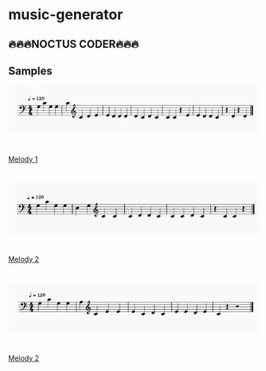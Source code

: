 # music-generator

##  🔥🔥🔥NOCTUS CODER🔥🔥🔥

## Samples 
![alt text](https://github.com/Audirea/music-generator/blob/main/images/m1.png)
#
[Melody 1](https://github.com/Audirea/music-generator/blob/main/audio_samples/melody1.mp3)
#
![alt text](https://github.com/Audirea/music-generator/blob/main/images/m2.png)
#
[Melody 2](https://github.com/Audirea/music-generator/blob/main/audio_samples/melody2.mp3)
#
![alt text](https://github.com/Audirea/music-generator/blob/main/images/m3.png)
#
[Melody 2](https://github.com/Audirea/music-generator/blob/main/audio_samples/melody3.mp3)

